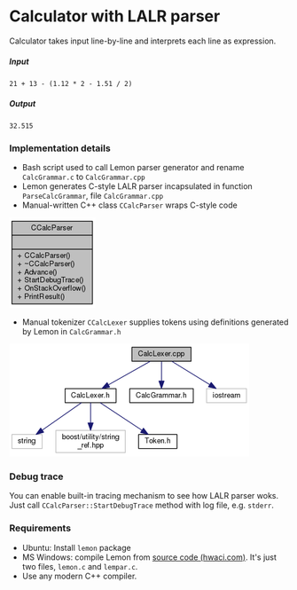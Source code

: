 # Calculator with LALR parser

Calculator takes input line-by-line and interprets each line as expression.

##### Input
```
21 + 13 - (1.12 * 2 - 1.51 / 2)
```

##### Output
```
32.515
```

### Implementation details

- Bash script used to call Lemon parser generator and rename `CalcGrammar.c` to `CalcGrammar.cpp`
- Lemon generates C-style LALR parser incapsulated in function `ParseCalcGrammar`, file `CalcGrammar.cpp`
- Manual-written C++ class `CCalcParser` wraps C-style code

![диаграмма класса](img/class_CCalcParser.png)

- Manual tokenizer `CCalcLexer` supplies tokens using definitions generated by Lemon in `CalcGrammar.h`

![include map](img/include_CCalcLexer.png)

### Debug trace

You can enable built-in tracing mechanism to see how LALR parser woks. Just call `CCalcParser::StartDebugTrace` method with log file, e.g. `stderr`.

### Requirements

- Ubuntu: Install `lemon` package
- MS Windows: compile Lemon from [source code (hwaci.com)](http://www.hwaci.com/sw/lemon/). It's just two files, `lemon.c` and `lempar.c`.
- Use any modern C++ compiler.
